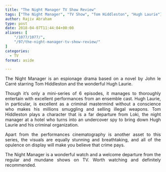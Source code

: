 ```yaml
---
title: "The Night Manager TV Show Review"
tags: ["The Night Manager", "TV Show", "Tom Hiddleston", "Hugh Laurie"]
author: Rajiv Abraham
type: post
date: 2018-04-07T11:44:04+00:00
aliases: [
    "/1077/1077/",
    "/97/the-night-manager-tv-show-review/"
]
categories:
  - TV
format: aside

---
```

<p style="text-align: justify;">
  The Night Manager is an espionage drama based on a novel by John le Carré starring Tom Hiddleston and the wonderful Hugh Laurie.
</p>

<p style="text-align: justify;">
  Though it’s only a mini-series of 6 episodes, it manages to thoroughly entertain with excellent performances from an ensemble cast. Hugh Laurie, in particular, is excellent as a criminal mastermind without a conscience who makes his millions smuggling and selling illegal weapons. Tom Hiddleston plays a character that is a far departure from Loki, the night manager at a hotel who turns into an undercover spy to bring down Hugh Laurie and his criminal organization.
</p>

<p style="text-align: justify;">
  Apart from the performances cinematography is another asset to this series, the visuals are equally stunning and breathtaking, and all of the opulence on display will make you believe that crime pays.
</p>

<p style="text-align: justify;">
  The Night Manager is a wonderful watch and a welcome departure from the regular and mundane shows on TV. Worth watching and definitely recommended.
</p>